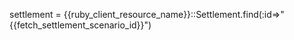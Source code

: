 settlement = {{ruby_client_resource_name}}::Settlement.find(:id=>"{{fetch_settlement_scenario_id}}")
